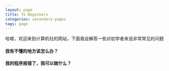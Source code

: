 ```yaml
---
layout: page
title: To Beginners
categories: secondary-pages
tags: page
---
```


哈喽，欢迎来到计算机社的网站，下面我会解答一些对初学者来说非常常见的问题

<div class="simple-card" onClick="window.location.href='{{ site.baseurl }}/2021/02/01/How-to-ask-Questions.html'">
<h4>我有不懂的地方该怎么办？</h4>
</div>

<div class="window.location.href='{{ site.baseurl }}/2021/02/01/How-to-read-Exception.html">
<h4>我的程序报错了，我可以做什么？</h4>
</div>

